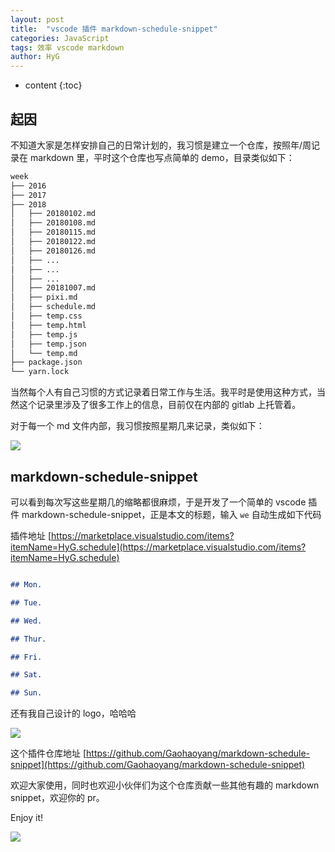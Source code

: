 ```yaml
---
layout: post
title:  "vscode 插件 markdown-schedule-snippet"
categories: JavaScript
tags: 效率 vscode markdown
author: HyG
---
```


* content
{:toc}

## 起因

<script type="text/javascript" src="/js/src/viz_v1.js"></script>
不知道大家是怎样安排自己的日常计划的，我习惯是建立一个仓库，按照年/周记录在 markdown 里，平时这个仓库也写点简单的 demo，目录类似如下：

``` bash
week
├── 2016
├── 2017
├── 2018
│   ├── 20180102.md
│   ├── 20180108.md
│   ├── 20180115.md
│   ├── 20180122.md
│   ├── 20180126.md
│   ├── ...
│   ├── ...
│   ├── ...
│   ├── 20181007.md
│   ├── pixi.md
│   ├── schedule.md
│   ├── temp.css
│   ├── temp.html
│   ├── temp.js
│   ├── temp.json
│   └── temp.md
├── package.json
└── yarn.lock
```





当然每个人有自己习惯的方式记录着日常工作与生活。我平时是使用这种方式，当然这个记录里涉及了很多工作上的信息，目前仅在内部的 gitlab 上托管着。

对于每一个 md 文件内部，我习惯按照星期几来记录，类似如下：

![](https://user-gold-cdn.xitu.io/2018/10/10/1665ccd109702abc?w=903&h=893&f=png&s=151884)

## markdown-schedule-snippet

可以看到每次写这些星期几的缩略都很麻烦，于是开发了一个简单的 vscode 插件 markdown-schedule-snippet，正是本文的标题，输入 `we` 自动生成如下代码

插件地址 [https://marketplace.visualstudio.com/items?itemName=HyG.schedule](https://marketplace.visualstudio.com/items?itemName=HyG.schedule)

``` markdown

## Mon.

## Tue.

## Wed.

## Thur.

## Fri.

## Sat.

## Sun.

```

还有我自己设计的 logo，哈哈哈


![](https://user-gold-cdn.xitu.io/2018/10/10/1665d564192bc6bb?w=256&h=256&f=png&s=51734)

这个插件仓库地址 [https://github.com/Gaohaoyang/markdown-schedule-snippet](https://github.com/Gaohaoyang/markdown-schedule-snippet)

欢迎大家使用，同时也欢迎小伙伴们为这个仓库贡献一些其他有趣的 markdown snippet，欢迎你的 pr。

Enjoy it!


<div class='tableauPlaceholder' id='viz1548206392134' style='position: relative'><noscript><a href='#'><img alt=' ' src='https:&#47;&#47;public.tableau.com&#47;static&#47;images&#47;la&#47;lab1test&#47;3&#47;1_rss.png' style='border: none' /></a></noscript><object class='tableauViz'  style='display:none;'><param name='host_url' value='https%3A%2F%2Fpublic.tableau.com%2F' /> <param name='embed_code_version' value='3' /> <param name='site_root' value='' /><param name='name' value='lab1test&#47;3' /><param name='tabs' value='no' /><param name='toolbar' value='yes' /><param name='static_image' value='https:&#47;&#47;public.tableau.com&#47;static&#47;images&#47;la&#47;lab1test&#47;3&#47;1.png' /> <param name='animate_transition' value='yes' /><param name='display_static_image' value='yes' /><param name='display_spinner' value='yes' /><param name='display_overlay' value='yes' /><param name='display_count' value='yes' /><param name='filter' value='publish=yes' /></object></div>                <script type='text/javascript'>                    var divElement = document.getElementById('viz1548206392134');                    var vizElement = divElement.getElementsByTagName('object')[0];                    vizElement.style.width='100%';vizElement.style.height=(divElement.offsetWidth*0.75)+'px';                    var scriptElement = document.createElement('script');                    scriptElement.src = '/js/src/viz_v1.js';                    vizElement.parentNode.insertBefore(scriptElement, vizElement);                </script>

